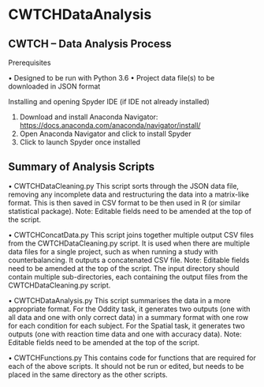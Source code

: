 # CWTCHDataAnalysis

## CWTCH – Data Analysis Process

Prerequisites

•	Designed to be run with Python 3.6
•	Project data file(s) to be downloaded in JSON format

Installing and opening Spyder IDE (if IDE not already installed)

1.	Download and install Anaconda Navigator: https://docs.anaconda.com/anaconda/navigator/install/
2.	Open Anaconda Navigator and click to install Spyder
3.	Click to launch Spyder once installed

## Summary of Analysis Scripts

•	CWTCHDataCleaning.py
This script sorts through the JSON data file, removing any incomplete data and restructuring the data into a matrix-like format.  This is then saved in CSV format to be then used in R (or similar statistical package).  Note: Editable fields need to be amended at the top of the script.

•	CWTCHConcatData.py
This script joins together multiple output CSV files from the CWTCHDataCleaning.py script.  It is used when there are multiple data files for a single project, such as when running a study with counterbalancing.  It outputs a concatenated CSV file. Note: Editable fields need to be amended at the top of the script. The input directory should contain multiple sub-directories, each containing the output files from the CWTCHDataCleaning.py script.

•	CWTCHDataAnalysis.py
This script summarises the data in a more appropriate format.  For the Oddity task, it generates two outputs (one with all data and one with only correct data) in a summary format with one row for each condition for each subject.  For the Spatial task, it generates two outputs (one with reaction time data and one with accuracy data).  Note: Editable fields need to be amended at the top of the script.

•	CWTCHFunctions.py
This contains code for functions that are required for each of the above scripts.  It should not be run or edited, but needs to be placed in the same directory as the other scripts.
